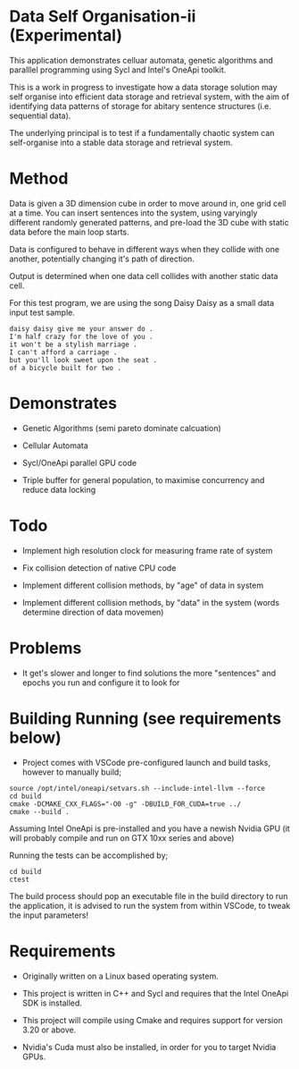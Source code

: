 # Data Self Organisation-ii (Experimental)

This application demonstrates celluar automata, genetic algorithms and paralllel programming using Sycl and Intel's OneApi toolkit.

This is a work in progress to investigate how a data storage solution may self organise into efficient data storage and retrieval system, with the aim of identifying data patterns of storage for abitary sentence structures (i.e. sequential data).

The underlying principal is to test if a fundamentally chaotic system can self-organise into a stable data storage and retrieval system.

# Method

Data is given a 3D dimension cube in order to move around in, one grid cell at a time.  You can insert sentences into the system, using varyingly different randomly generated patterns, and pre-load the 3D cube with static data before the main loop starts.

Data is configured to behave in different ways when they collide with one another, potentially changing it's path of direction.

Output is determined when one data cell collides with another static data cell.

For this test program, we are using the song Daisy Daisy as a small data input test sample.

```
daisy daisy give me your answer do .
I'm half crazy for the love of you .
it won't be a stylish marriage .
I can't afford a carriage .
but you'll look sweet upon the seat .
of a bicycle built for two .
```

# Demonstrates

- Genetic Algorithms (semi pareto dominate calcuation)

- Cellular Automata

- Sycl/OneApi parallel GPU code 

- Triple buffer for general population, to maximise concurrency and reduce data locking

# Todo

- Implement high resolution clock for measuring frame rate of system

- Fix collision detection of native CPU code

- Implement different collision methods, by "age" of data in system

- Implement different collision methods, by "data" in the system (words determine direction of data movemen)

# Problems

- It get's slower and longer to find solutions the more "sentences" and epochs you run and configure it to look for

# Building Running (see requirements below)

- Project comes with VSCode pre-configured launch and build tasks, however to manually build;

```
source /opt/intel/oneapi/setvars.sh --include-intel-llvm --force
cd build
cmake -DCMAKE_CXX_FLAGS="-O0 -g" -DBUILD_FOR_CUDA=true ../
cmake --build .
```

Assuming Intel OneApi is pre-installed and you have a newish Nvidia GPU (it will probably compile and run on GTX 10xx series and above)

Running the tests can be accomplished by;

```
cd build
ctest
```

The build process should pop an executable file in the build directory to run the application, it is advised to
run the system from within VSCode, to tweak the input parameters!

# Requirements

- Originally written on a Linux based operating system.

- This project is written in C++ and Sycl and requires that the Intel OneApi SDK is installed.

- This project will compile using Cmake and requires support for version 3.20 or above.

- Nvidia's Cuda must also be installed, in order for you to target Nvidia GPUs.


